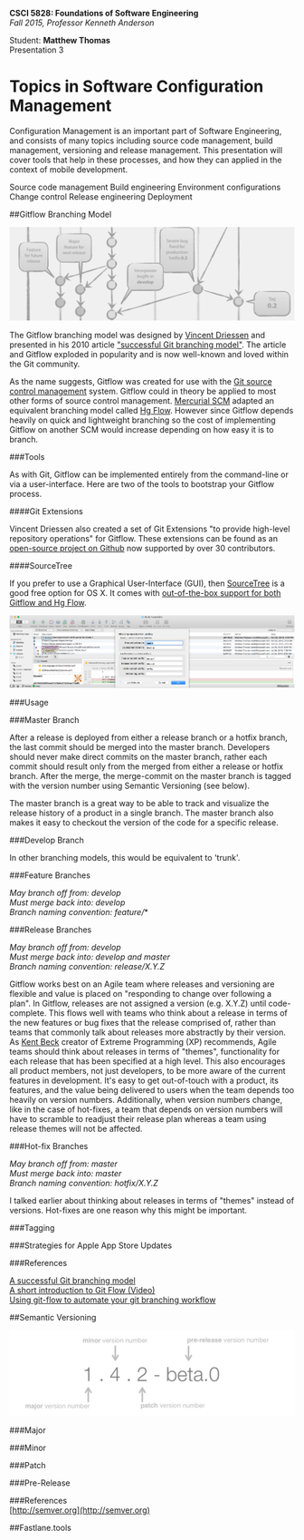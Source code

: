 **CSCI 5828: Foundations of Software Engineering**  
*Fall 2015, Professor Kenneth Anderson*

Student: **Matthew Thomas**  
Presentation 3  

# Topics in Software Configuration Management  

Configuration Management is an important part of Software Engineering, and consists of many topics including source code management, build management, versioning and release management. This presentation will cover tools that help in these processes, and how they can applied in the context of mobile development.

Source code management
Build engineering
Environment configurations
Change control
Release engineering
Deployment

##Gitflow Branching Model  

![git-flow-extract-bw](images/git-flow-extract-bw.png)  

The Gitflow branching model was designed by [Vincent Driessen](http://nvie.com) and presented in his 2010 article ["successful Git branching model"](http://nvie.com/posts/a-successful-git-branching-model/). The article and Gitflow exploded in popularity and is now well-known and loved within the Git community.  

As the name suggests, Gitflow was created for use with the [Git source control management](https://git-scm.com) system. Gitflow could in theory be applied to most other forms of source control management. [Mercurial SCM](https://www.mercurial-scm.org) adapted an equivalent branching model called [Hg Flow](https://andy.mehalick.com/2011/12/24/an-introduction-to-hgflow/). However since Gitflow depends heavily on quick and lightweight branching so the cost of implementing Gitflow on another SCM would increase depending on how easy it is to branch.  

###Tools  

As with Git, Gitflow can be implemented entirely from the command-line or via a user-interface. Here are two of the tools to bootstrap your Gitflow process.  

####Git Extensions  

Vincent Driessen also created a set of Git Extensions "to provide high-level repository operations" for Gitflow. These extensions can be found as an [open-source project on Github](https://github.com/nvie/gitflow) now supported by over 30 contributors.  

####SourceTree  

If you prefer to use a Graphical User-Interface (GUI), then [SourceTree](https://www.sourcetreeapp.com) is a good free option for OS X. It comes with [out-of-the-box support for both Gitflow and Hg Flow](http://blog.sourcetreeapp.com/2012/08/01/smart-branching-with-sourcetree-and-git-flow/).  

![sourcetree-gitflow](images/sourcetree-gitflow.png)  

###Usage  

###Master Branch  

After a release is deployed from either a release branch or a hotfix branch, the last commit should be merged into the master branch. Developers should never make direct commits on the master branch, rather each commit should result only from the merged from either a release or hotfix branch. After the merge, the merge-commit on the master branch is tagged with the version number using Semantic Versioning (see below).  

The master branch is a great way to be able to track and visualize the release history of a product in a single branch. The master branch also makes it easy to checkout the version of the code for a specific release.  

###Develop Branch  

In other branching models, this would be equivalent to 'trunk'.

###Feature Branches  

*May branch off from: develop*  
*Must merge back into: develop*  
*Branch naming convention: feature/**  

###Release Branches  

*May branch off from: develop*  
*Must merge back into: develop and master*  
*Branch naming convention: release/X.Y.Z*  

Gitflow works best on an Agile team where releases and versioning are flexible and value is placed on "responding to change over following a plan". In Gitflow, releases are not assigned a version (e.g. X.Y.Z) until code-complete. This flows well with teams who think about a release in terms of the new features or bug fixes that the release comprised of, rather than teams that commonly talk about releases more abstractly by their version. As [Kent Beck](https://en.wikipedia.org/wiki/Kent_Beck) creator of Extreme Programming (XP) recommends, Agile teams should think about releases in terms of "themes", functionality for each release that has been specified at a high level. This also encourages all product members, not just developers, to be more aware of the current features in development. It's easy to get out-of-touch with a product, its features, and the value being delivered to users when the team depends too heavily on version numbers. Additionally, when version numbers change, like in the case of hot-fixes, a team that depends on version numbers will have to scramble to readjust their release plan whereas a team using release themes will not be affected.  

###Hot-fix Branches  

*May branch off from: master*  
*Must merge back into: master*  
*Branch naming convention: hotfix/X.Y.Z*  

I talked earlier about thinking about releases in terms of "themes" instead of versions. Hot-fixes are one reason why this might be important.

###Tagging  

###Strategies for Apple App Store Updates  

###References  

[A successful Git branching model](http://nvie.com/posts/a-successful-git-branching-model/)  
[A short introduction to Git Flow (Video)](https://vimeo.com/16018419)  
[Using git-flow to automate your git branching workflow](http://jeffkreeftmeijer.com/2010/why-arent-you-using-git-flow/)  

##Semantic Versioning  

![semantic-versioning](images/semantic-versioning.png)  

###Major  

###Minor  

###Patch  

###Pre-Release  

###References  
[http://semver.org](http://semver.org)  

##Fastlane.tools  
